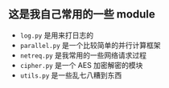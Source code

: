 ## 这是我自己常用的一些 module

- `log.py` 是用来打日志的
- `parallel.py` 是一个比较简单的并行计算框架
- `netreq.py` 是我常用的一些网络请求过程
- `cipher.py` 是一个 AES 加密解密的模块
- `utils.py` 是一些乱七八糟到东西
